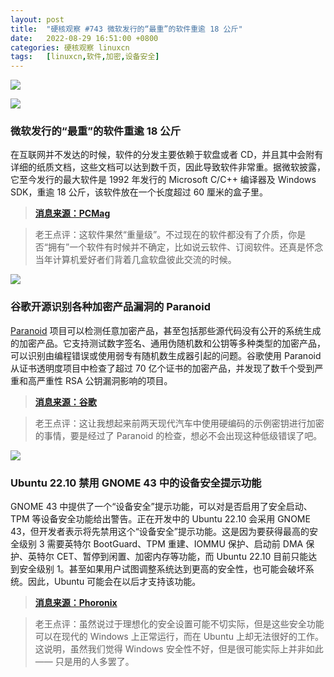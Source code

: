 ```yaml
---
layout: post
title:	"硬核观察 #743 微软发行的“最重”的软件重逾 18 公斤"
date:	2022-08-29 16:51:00 +0800 
categories:	硬核观察 linuxcn 
tags:	[linuxcn,软件,加密,设备安全]
---
```



![](/Asserts/Images//attachment/album/202208/29/164641gqjhphw7cmms52jm.jpg)


![](/Asserts/Images//attachment/album/202208/29/164647ntovxwrshjnolkfp.jpg)


### 微软发行的“最重”的软件重逾 18 公斤


在互联网并不发达的时候，软件的分发主要依赖于软盘或者 CD，并且其中会附有详细的纸质文档，这些文档可以达到数千页，因此导致软件非常重。据微软披露，它至今发行的最大软件是 1992 年发行的 Microsoft C/C++ 编译器及 Windows SDK，重逾 18 公斤，该软件放在一个长度超过 60 厘米的盒子里。



> 
> **[消息来源：PCMag](https://www.pcmag.com/news/microsofts-largest-piece-of-software-weighed-more-than-40-pounds)**
> 
> 
> 



> 
> 老王点评：这软件果然“重量级”。不过现在的软件都没有了介质，你是否“拥有”一个软件有时候并不确定，比如说云软件、订阅软件。还真是怀念当年计算机爱好者们背着几盒软盘彼此交流的时候。
> 
> 
> 


![](/Asserts/Images//attachment/album/202208/29/164659q2jdsww1224qzxx2.jpg)


### 谷歌开源识别各种加密产品漏洞的 Paranoid


[Paranoid](https://www.oschina.net/action/GoToLink?url=https%3A%2F%2Fgithub.com%2Fgoogle%2Fparanoid_crypto) 项目可以检测任意加密产品，甚至包括那些源代码没有公开的系统生成的加密产品。它支持测试数字签名、通用伪随机数和公钥等多种类型的加密产品，可以识别由编程错误或使用弱专有随机数生成器引起的问题。谷歌使用 Paranoid 从证书透明度项目中检查了超过 70 亿个证书的加密产品，并发现了数千个受到严重和高严重性 RSA 公钥漏洞影响的项目。



> 
> **[消息来源：谷歌](https://security.googleblog.com/2022/08/announcing-open-sourcing-of-paranoids.html)**
> 
> 
> 



> 
> 老王点评：这让我想起来前两天现代汽车中使用硬编码的示例密钥进行加密的事情，要是经过了 Paranoid 的检查，想必不会出现这种低级错误了吧。
> 
> 
> 


![](/Asserts/Images//attachment/album/202208/29/165104rtqbsibcqmfri2lu.jpg)


### Ubuntu 22.10 禁用 GNOME 43 中的设备安全提示功能


GNOME 43 中提供了一个“设备安全”提示功能，可以对是否启用了安全启动、TPM 等设备安全功能给出警告。正在开发中的 Ubuntu 22.10 会采用 GNOME 43，但开发者表示将先禁用这个“设备安全”提示功能。这是因为要获得最高的安全级别 3 需要英特尔 BootGuard、TPM 重建、IOMMU 保护、启动前 DMA 保护、英特尔 CET、暂停到闲置、加密内存等功能，而 Ubuntu 22.10 目前只能达到安全级别 1。甚至如果用户试图调整系统达到更高的安全性，也可能会破坏系统。因此，Ubuntu 可能会在以后才支持该功能。



> 
> **[消息来源：Phoronix](https://www.phoronix.com/news/Ubuntu-No-GNOME-Device-Security)**
> 
> 
> 



> 
> 老王点评：虽然说过于理想化的安全设置可能不切实际，但是这些安全功能可以在现代的 Windows 上正常运行，而在 Ubuntu 上却无法很好的工作。这说明，虽然我们觉得 Windows 安全性不好，但是很可能实际上并非如此 —— 只是用的人多罢了。
> 
> 
>
